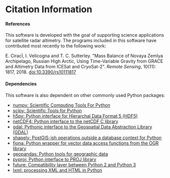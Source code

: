Citation Information
====================

#### References
This software is developed with the goal of supporting science applications for
satellite radar altimetry.  The programs included in this software have
contributed most recently to the following work:

E. Cirac&Igrave;, I. Velicogna and T. C. Sutterley. "Mass Balance of Novaya Zemlya
Archipelago, Russian High Arctic, Using Time-Variable Gravity from GRACE and
Altimetry Data from ICESat and CryoSat-2". *Remote Sensing*, 10(11): 1817, 2018.
[doi:10.3390/rs10111817](https://doi.org/10.3390/rs10111817)

#### Dependencies
This software is also dependent on other commonly used Python packages:
- [numpy: Scientific Computing Tools For Python](http://www.numpy.org)  
- [scipy: Scientific Tools for Python](http://www.scipy.org/)  
- [h5py: Python interface for Hierarchal Data Format 5 (HDF5)](http://h5py.org)  
- [netCDF4: Python interface to the netCDF C library](https://unidata.github.io/netcdf4-python/netCDF4/index.html)  
- [gdal: Pythonic interface to the Geospatial Data Abstraction Library (GDAL)](https://pypi.python.org/pypi/GDAL)  
- [shapely: PostGIS-ish operations outside a database context for Python](http://toblerity.org/shapely/index.html)  
- [fiona: Python wrapper for vector data access functions from the OGR library](https://fiona.readthedocs.io/en/latest/manual.html)  
- [geopandas: Python tools for geographic data](http://geopandas.readthedocs.io/)  
- [pyproj: Python interface to PROJ library](https://pypi.org/project/pyproj/)  
- [future: Compatibility layer between Python 2 and Python 3](http://python-future.org/)  
- [lxml: processing XML and HTML in Python](https://pypi.python.org/pypi/lxml)  
